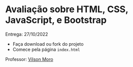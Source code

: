 # Avaliação sobre HTML, CSS, JavaScript, e Bootstrap

Entrega: 27/10/2022

- Faça download ou fork do projeto
- Comece pela página `index.html`

Professor: [Vilson Moro](https://github.com/instrutorvilson)

